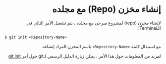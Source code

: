 <div dir="rtl">

# إنشاء مخزن (Repo) مع مجلده

لإنشاء مخزن (repo) لمشروع مبرجي مع مجلده ، يتم تشغيل الأمر التالي في الـTerminal:

<div dir="ltr">

`$ git init <Repository-Name>`

</div>

مع استبدال كلمة `<Repository-Name>` باسم المخزن المراد إنشاءه.

لمزيد من المعلومات حول هذا الأمر ، يمكن زيارة الدليل الرسمي لـgit حول أمر [git init](https://git-scm.com/docs/git-init)
</div>